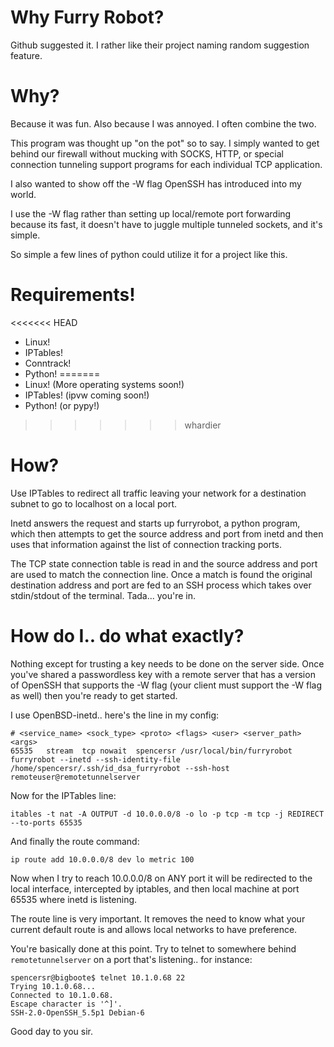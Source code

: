 Why Furry Robot?
================

Github suggested it.  I rather like their project naming random suggestion 
feature.

Why?
====

Because it was fun.  Also because I was annoyed.  I often combine the two.

This program was thought up "on the pot" so to say.  I simply wanted to get 
behind our firewall without mucking with SOCKS, HTTP, or special connection 
tunneling support programs for each individual TCP application.

I also wanted to show off the -W flag OpenSSH has introduced into my world.

I use the -W flag rather than setting up local/remote port forwarding because 
its fast, it doesn't have to juggle multiple tunneled sockets, and it's simple.

So simple a few lines of python could utilize it for a project like this.

Requirements!
=============

<<<<<<< HEAD
- Linux!
- IPTables!
- Conntrack!
- Python!
=======
- Linux! (More operating systems soon!)
- IPTables! (ipvw coming soon!)
- Python! (or pypy!)
>>>>>>> whardier

How?
====

Use IPTables to redirect all traffic leaving your network for a destination 
subnet to go to localhost on a local port.

Inetd answers the request and starts up furryrobot, a python program, which then 
attempts to get the source address and port from inetd and then uses that 
information against the list of connection tracking ports.

The TCP state connection table is read in and the source address and port are 
used to match the connection line. Once a match is found the original 
destination address and port are fed to an SSH process which takes over 
stdin/stdout of the terminal.  Tada... you're in.

How do I.. do what exactly?
===========================

Nothing except for trusting a key needs to be done on the server side.  Once 
you've shared a passwordless key with a remote server that has a version of 
OpenSSH that supports the -W flag (your client must support the -W flag as well) 
then you're ready to get started.

I use OpenBSD-inetd.. here's the line in my config:

    # <service_name> <sock_type> <proto> <flags> <user> <server_path> <args>
    65535   stream  tcp nowait  spencersr /usr/local/bin/furryrobot furryrobot --inetd --ssh-identity-file /home/spencersr/.ssh/id_dsa_furryrobot --ssh-host remoteuser@remotetunnelserver

Now for the IPTables line:

    itables -t nat -A OUTPUT -d 10.0.0.0/8 -o lo -p tcp -m tcp -j REDIRECT --to-ports 65535

And finally the route command:

    ip route add 10.0.0.0/8 dev lo metric 100

Now when I try to reach 10.0.0.0/8 on ANY port it will be redirected to the local interface, intercepted by iptables, and then 
local machine at port 65535 where inetd is listening.

The route line is very important.  It removes the need to know what your current default route is and allows local networks to have preference.

You're basically done at this point.  Try to telnet to somewhere behind 
`remotetunnelserver` on a port that's listening.. for instance:

    spencersr@bigboote$ telnet 10.1.0.68 22
    Trying 10.1.0.68...
    Connected to 10.1.0.68.
    Escape character is '^]'.
    SSH-2.0-OpenSSH_5.5p1 Debian-6

Good day to you sir.
